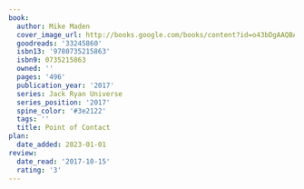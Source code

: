 ```yaml
---
book:
  author: Mike Maden
  cover_image_url: http://books.google.com/books/content?id=o43bDgAAQBAJ&printsec=frontcover&img=1&zoom=1&edge=curl&source=gbs_api
  goodreads: '33245860'
  isbn13: '9780735215863'
  isbn9: 0735215863
  owned: ''
  pages: '496'
  publication_year: '2017'
  series: Jack Ryan Universe
  series_position: '2017'
  spine_color: '#3e2122'
  tags: ''
  title: Point of Contact
plan:
  date_added: 2023-01-01
review:
  date_read: '2017-10-15'
  rating: '3'
---
```

